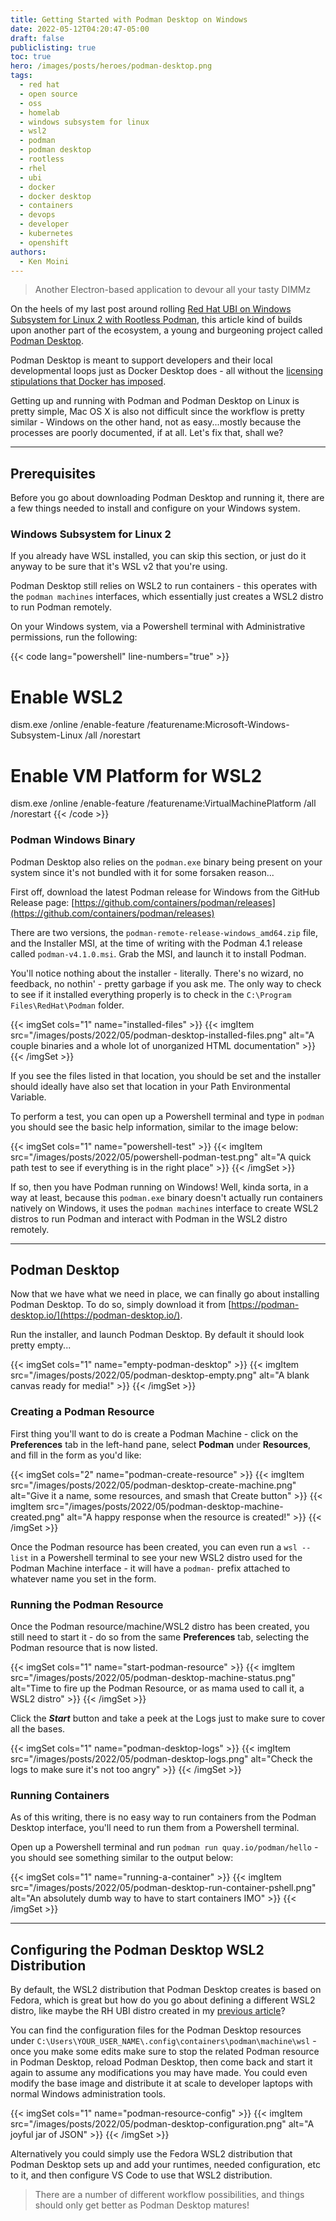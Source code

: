 ```yaml
---
title: Getting Started with Podman Desktop on Windows
date: 2022-05-12T04:20:47-05:00
draft: false
publiclisting: true
toc: true
hero: /images/posts/heroes/podman-desktop.png
tags:
  - red hat
  - open source
  - oss
  - homelab
  - windows subsystem for linux
  - wsl2
  - podman
  - podman desktop
  - rootless
  - rhel
  - ubi
  - docker
  - docker desktop
  - containers
  - devops
  - developer
  - kubernetes
  - openshift
authors:
  - Ken Moini
---
```


> Another Electron-based application to devour all your tasty DIMMz

On the heels of my last post around rolling [Red Hat UBI on Windows Subsystem for Linux 2 with Rootless Podman](https://kenmoini.com/post/2022/04/rhel-ubi-on-wsl2-with-rootless-podman/), this article kind of builds upon another part of the ecosystem, a young and burgeoning project called [Podman Desktop](https://podman-desktop.io/).

Podman Desktop is meant to support developers and their local developmental loops just as Docker Desktop does - all without the [licensing stipulations that Docker has imposed](https://www.docker.com/blog/updating-product-subscriptions/).

Getting up and running with Podman and Podman Desktop on Linux is pretty simple, Mac OS X is also not difficult since the workflow is pretty similar - Windows on the other hand, not as easy...mostly because the processes are poorly documented, if at all.  Let's fix that, shall we?

---

## Prerequisites

Before you go about downloading Podman Desktop and running it, there are a few things needed to install and configure on your Windows system.

### Windows Subsystem for Linux 2

If you already have WSL installed, you can skip this section, or just do it anyway to be sure that it's WSL v2 that you're using.

Podman Desktop still relies on WSL2 to run containers - this operates with the `podman machines` interfaces, which essentially just creates a WSL2 distro to run Podman remotely.

On your Windows system, via a Powershell terminal with Administrative permissions, run the following:

{{< code lang="powershell" line-numbers="true" >}}
# Enable WSL2
dism.exe /online /enable-feature /featurename:Microsoft-Windows-Subsystem-Linux /all /norestart

# Enable VM Platform for WSL2
dism.exe /online /enable-feature /featurename:VirtualMachinePlatform /all /norestart
{{< /code >}}

### Podman Windows Binary

Podman Desktop also relies on the `podman.exe` binary being present on your system since it's not bundled with it for some forsaken reason...

First off, download the latest Podman release for Windows from the GitHub Release page: [https://github.com/containers/podman/releases](https://github.com/containers/podman/releases)

There are two versions, the `podman-remote-release-windows_amd64.zip` file, and the Installer MSI, at the time of writing with the Podman 4.1 release called `podman-v4.1.0.msi`.  Grab the MSI, and launch it to install Podman.

You'll notice nothing about the installer - literally.  There's no wizard, no feedback, no nothin' - pretty garbage if you ask me.  The only way to check to see if it installed everything properly is to check in the `C:\Program Files\RedHat\Podman` folder.

{{< imgSet cols="1" name="installed-files" >}}
{{< imgItem src="/images/posts/2022/05/podman-desktop-installed-files.png" alt="A couple binaries and a whole lot of unorganized HTML documentation" >}}
{{< /imgSet >}}

<!--
You may think *"Oh, I'll take the handy-dandy installer"* but before you go downloading the MSI, know that as of this writing it doesn't work - go figure!  So grab that ZIP file and we'll do things the hard way.

INSERT_IMAGE_HERE

Now when you open up the ZIP file, you'll find a folder called `podman-4.y.z` with a couple of subdirectories - what we're after is the `podman.exe` binary in the `usr/bin` folder.  I would suggest creating a folder in your Windows User directory called `.local` and extracting the contents of that `podman-4.y.z` folder into it.

INSERT_IMAGE_HERE

It should look something like this in Windows Explorer:

INSERT_IMAGE_HERE

While the files we need are in the right place, Windows doesn't know to look there for them - let's add our added directories to the Windows Environmental Variable for the Path.

### Add to Windows Path Environmental Variables

Open up the Start Menu and start typing in "environmental variables" - you should see something similar to the following, click ***"Edit environmental variables for your account"***:

INSERT_IMAGE_HERE

Next, click on the ***Environmental Variables*** button.

INSERT_IMAGE_HERE

From the **User Variables** pane, find the entry called **Path** and click ***Edit***

INSERT_IMAGE_HERE


Click the **Browse** button, and select the path we extracted earlier that has the `podman.exe` binary, which should be under your User folder in `.local/usr/bin`, then click ***OK***.

Continue to click ***OK***, ***OK***, and ***OK*** to apply the settings through the previous window panes.
-->

If you see the files listed in that location, you should be set and the installer should ideally have also set that location in your Path Environmental Variable.

To perform a test, you can open up a Powershell terminal and type in `podman` you should see the basic help information, similar to the image below:

{{< imgSet cols="1" name="powershell-test" >}}
{{< imgItem src="/images/posts/2022/05/powershell-podman-test.png" alt="A quick path test to see if everything is in the right place" >}}
{{< /imgSet >}}

If so, then you have Podman running on Windows!  Well, kinda sorta, in a way at least, because this `podman.exe` binary doesn't actually run containers natively on Windows, it uses the `podman machines` interface to create WSL2 distros to run Podman and interact with Podman in the WSL2 distro remotely.

---

## Podman Desktop

Now that we have what we need in place, we can finally go about installing Podman Desktop.  To do so, simply download it from [https://podman-desktop.io/](https://podman-desktop.io/).

Run the installer, and launch Podman Desktop.  By default it should look pretty empty...

{{< imgSet cols="1" name="empty-podman-desktop" >}}
{{< imgItem src="/images/posts/2022/05/podman-desktop-empty.png" alt="A blank canvas ready for media!" >}}
{{< /imgSet >}}

### Creating a Podman Resource

First thing you'll want to do is create a Podman Machine - click on the **Preferences** tab in the left-hand pane, select **Podman** under **Resources**, and fill in the form as you'd like:

{{< imgSet cols="2" name="podman-create-resource" >}}
{{< imgItem src="/images/posts/2022/05/podman-desktop-create-machine.png" alt="Give it a name, some resources, and smash that Create button" >}}
{{< imgItem src="/images/posts/2022/05/podman-desktop-machine-created.png" alt="A happy response when the resource is created!" >}}
{{< /imgSet >}}

Once the Podman resource has been created, you can even run a `wsl --list` in a Powershell terminal to see your new WSL2 distro used for the Podman Machine interface - it will have a `podman-` prefix attached to whatever name you set in the form.

### Running the Podman Resource

Once the Podman resource/machine/WSL2 distro has been created, you still need to start it - do so from the same **Preferences** tab, selecting the Podman resource that is now listed.

{{< imgSet cols="1" name="start-podman-resource" >}}
{{< imgItem src="/images/posts/2022/05/podman-desktop-machine-status.png" alt="Time to fire up the Podman Resource, or as mama used to call it, a WSL2 distro" >}}
{{< /imgSet >}}

Click the ***Start*** button and take a peek at the Logs just to make sure to cover all the bases.

{{< imgSet cols="1" name="podman-desktop-logs" >}}
{{< imgItem src="/images/posts/2022/05/podman-desktop-logs.png" alt="Check the logs to make sure it's not too angry" >}}
{{< /imgSet >}}

### Running Containers

As of this writing, there is no easy way to run containers from the Podman Desktop interface, you'll need to run them from a Powershell terminal.

Open up a Powershell terminal and run `podman run quay.io/podman/hello` - you should see something similar to the output below:

{{< imgSet cols="1" name="running-a-container" >}}
{{< imgItem src="/images/posts/2022/05/podman-desktop-run-container-pshell.png" alt="An absolutely dumb way to have to start containers IMO" >}}
{{< /imgSet >}}

---

## Configuring the Podman Desktop WSL2 Distribution

By default, the WSL2 distribution that Podman Desktop creates is based on Fedora, which is great but how do you go about defining a different WSL2 distro, like maybe the RH UBI distro created in my [previous article](https://kenmoini.com/post/2022/04/rhel-ubi-on-wsl2-with-rootless-podman/)?

You can find the configuration files for the Podman Desktop resources under `C:\Users\YOUR_USER_NAME\.config\containers\podman\machine\wsl` - once you make some edits make sure to stop the related Podman resource in Podman Desktop, reload Podman Desktop, then come back and start it again to assume any modifications you may have made.  You could even modify the base image and distribute it at scale to developer laptops with normal Windows administration tools.

{{< imgSet cols="1" name="podman-resource-config" >}}
{{< imgItem src="/images/posts/2022/05/podman-desktop-configuration.png" alt="A joyful jar of JSON" >}}
{{< /imgSet >}}

Alternatively you could simply use the Fedora WSL2 distribution that Podman Desktop sets up and add your runtimes, needed configuration, etc to it, and then configure VS Code to use that WSL2 distribution.

> There are a number of different workflow possibilities, and things should only get better as Podman Desktop matures!